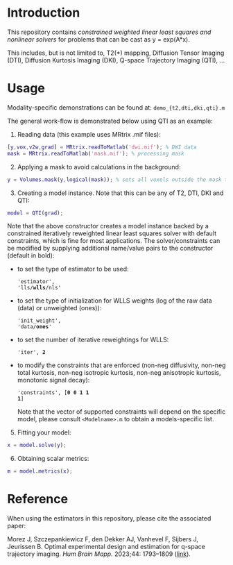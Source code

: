 # Introduction

This repository contains *constrained weighted linear least squares and nonlinear solvers* for problems that can be cast as y = exp(A*x).

This includes, but is not limited to, T2(\*) mapping, Diffusion Tensor Imaging (DTI), Diffusion Kurtosis Imaging (DKI), Q-space Trajectory Imaging (QTI), ...

# Usage

Modality-specific demonstrations can be found at: `demo_{t2,dti,dki,qti}.m`

The general work-flow is demonstrated below using QTI as an example:

1. Reading data (this example uses MRtrix .mif files):
```matlab
[y,vox,v2w,grad] = MRtrix.readToMatlab('dwi.mif'); % DWI data
mask = MRtrix.readToMatlab('mask.mif'); % processing mask
```

2. Applying a mask to avoid calculations in the background:
```matlab
y = Volumes.mask(y,logical(mask)); % sets all voxels outside the mask to NaN
```

3. Creating a model instance. Note that this can be any of T2, DTI, DKI and QTI:
```matlab
model = QTI(grad);
```
Note that the above constructor creates a model instance backed by a constrained iteratively reweighted linear least squares solver with default constraints, which is fine for most applications. The solver/constraints can be modified by supplying additional name/value pairs to the constructor (default in bold):

* to set the type of estimator to be used: <pre><code>'estimator', 'lls/<b>wlls</b>/nls'</code></pre>
* to set the type of initialization for WLLS weights (log of the raw data (data) or unweighted (ones)):  <pre><code>'init_weight', 'data/<b>ones</b>'</code></pre>
* to set the number of iterative reweightings for WLLS: <pre><code>'iter', <b>2</b></code></pre>
* to modify the constraints that are enforced (non-neg diffusivity, non-neg total kurtosis, non-neg isotropic kurtosis, non-neg anisotropic kurtosis, monotonic signal decay): <pre><code>'constraints', [<b>0 0 1 1 1</b>]</code></pre> Note that the vector of supported constraints will depend on the specific model, please consult ``<Modelname>.m`` to obtain a models-specific list.

5. Fitting your model:
```matlab
x = model.solve(y);
```

6. Obtaining scalar metrics:
```matlab
m = model.metrics(x);
```

# Reference

When using the estimators in this repository, please cite the associated paper:

Morez J, Szczepankiewicz F, den Dekker AJ, Vanhevel F, Sijbers J, Jeurissen B. Optimal experimental design and estimation for q-space trajectory imaging. *Hum Brain Mapp.* 2023;44: 1793–1809 ([link](https://onlinelibrary.wiley.com/doi/full/10.1002/hbm.26175)).
